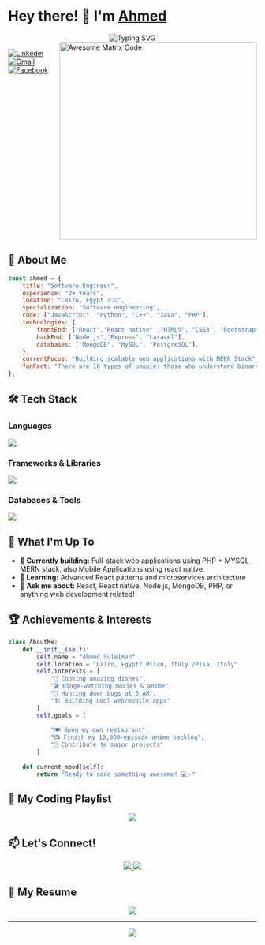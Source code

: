# Hey there! 👋 I'm [Ahmed](https://www.facebook.com/ahmfd22) 

<div align="center">
  <img src="https://readme-typing-svg.herokuapp.com?font=Fira+Code&size=30&pause=1000&color=FF6B6B&center=true&vCenter=true&width=600&lines=Software+Engineer;Full+Stack+Engineer;Code+Enthusiast;" alt="Typing SVG" />
</div>

<img src='https://github.com/MarikIshtar007/MarikIshtar007/blob/master/images/matrix.gif' alt='Awesome Matrix Code' align='right' width="400"/>

<div align="left">
  
[![Linkedin](https://img.shields.io/badge/-Ahmed_Suleiman-0077B5?style=for-the-badge&logo=linkedin&logoColor=white)](https://www.linkedin.com/in/ahmed-suleiman-5a37a7193/)
[![Gmail](https://img.shields.io/badge/-af773942@gmail.com-D14836?style=for-the-badge&logo=gmail&logoColor=white)](mailto:af773942@gmail.com)
[![Facebook](https://img.shields.io/badge/-Ahmed-1877F2?style=for-the-badge&logo=facebook&logoColor=white)](https://www.facebook.com/ahmfd22)

</div>

<br clear="right"/>

## 🚀 About Me

```javascript
const ahmed = {
    title: "Software Engineer",
    experience: "2+ Years",
    location: "Cairo, Egypt 🇪🇬",
    specialization: "Software engineering",
    code: ["JavaScript", "Python", "C++", "Java", "PHP"],
    technologies: {
        frontEnd: ["React","React native" ,"HTML5", "CSS3", "Bootstrap", "Tailwind CSS"],
        backEnd: ["Node.js","Express", "Laravel"],
        databases: ["MongoDB", "MySQL", "PostgreSQL"],
    },
    currentFocus: "Building scalable web applications with MERN Stack",
    funFact: "There are 10 types of people: those who understand binary and those who don't! 😄"
};
```

## 🛠️ Tech Stack

### Languages
<p align="left">
  <img src="https://skillicons.dev/icons?i=js,ts,py,cpp,java,c,html,css,php" />
</p>

### Frameworks & Libraries
<p align="left">
  <img src="https://skillicons.dev/icons?i=react,nodejs,express,laravel,bootstrap,tailwind,reactn" />
</p>

### Databases & Tools
<p align="left">
  <img src="https://skillicons.dev/icons?i=mongodb,mysql,postgres,git,github,vscode" />
</p>


## 🎯 What I'm Up To

- 🔭 **Currently building:** Full-stack web applications using PHP + MYSQL , MERN stack, also Mobile Applications using react native.
- 🌱 **Learning:** Advanced React patterns and microservices architecture
- 💬 **Ask me about:** React, React native, Node.js, MongoDB, PHP, or anything web development related!
  

## 🏆 Achievements & Interests

```python
class AboutMe:
    def __init__(self):
        self.name = "Ahmed Suleiman"
        self.location = "Cairo, Egypt/ Milan, Italy /Pisa, Italy"
        self.interests = [
            "🍳 Cooking amazing dishes",
            "🎬 Binge-watching movies & anime", 
            "🐛 Hunting down bugs at 3 AM",
            "🏗️ Building cool web/mobile apps"
        ]
        self.goals = [
           
            "🍽️ Open my own restaurant",
            "📺 Finish my 10,000-episode anime backlog",
            "🚀 Contribute to major projects"
        ]
    
    def current_mood(self):
        return "Ready to code something awesome! 💻✨"
```



## 🎵 My Coding Playlist
<div align="center">
  <a href="https://open.spotify.com/playlist/4oiA7sjPbqzg9DgrWGPvhH">
    <img src="https://img.shields.io/badge/-Check_out_my_coding_playlist-1DB954?style=for-the-badge&logo=spotify&logoColor=white" />
  </a>
</div>

## 📫 Let's Connect!

<div align="center">
  <a href="https://www.linkedin.com/in/ahmed-suleiman-5a37a7193/">
    <img src="https://img.shields.io/badge/-Let's_Connect_on_LinkedIn-0077B5?style=for-the-badge&logo=linkedin&logoColor=white" />
  </a>
  <a href="mailto:af773942@gmail.com">
    <img src="https://img.shields.io/badge/-Drop_me_an_Email-D14836?style=for-the-badge&logo=gmail&logoColor=white" />
  </a>
</div>

## 📄 My Resume
<div align="center">
  <a href="https://drive.google.com/file/d/13jALxttrg9_NY4u7wUOWSwZNbAiIjt5C/view?usp=sharing">
    <img src="https://img.shields.io/badge/-Download_My_Resume-FF6B6B?style=for-the-badge&logo=adobe-acrobat-reader&logoColor=white" />
  </a>
</div>

---

<div align="center">
  <img src="https://readme-typing-svg.herokuapp.com?font=Fira+Code&size=20&pause=1000&color=36BCF7&center=true&vCenter=true&width=600&lines=Thanks+for+visiting!+Let's+build+something+amazing+together!+🚀" />
</div>
